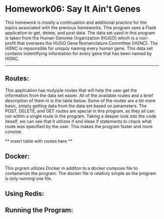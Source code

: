 
# Homework06: Say It Ain't Genes

This homework is mostly a continuation and additional practice for the topics associated with the previous homeworks.
This program uses a Flask application to get, delete, and post data. The data set used in this program is taken from the Human
Genome Organization (HUGO) which is a non-profit that oversees the HUGO Gene Nomenclature Committee (HGNC). The HGNC is 
repsonsible for uniquly naming every human gene. This data set contains indentifying information for every gene that has been 
named by HGNC.

---

## Routes:

This application has mulyiple routes that will help the user get the information from the data set easier. All of the available
routes and a brief description of them in is the table below. Some of the routes are a bit more basic, simply getting data from the 
data set based on parameters. The POST, DELETE, and GET routes are special in this program, as they all can run within a single 
route in the program. Taking a deeper look into the code iteself, we can see that it utilizes if and elese if statements to 
chack what route was specified by the user. This makes the program faster and more concise. 

** insert table with routes here **

## Docker:

This prgram utilizes Docker in additon to a docker compose file to containerize the program. The docker file is relativly simple as
the program is only running one file. 

## Using Redis:

## Running the Program:


